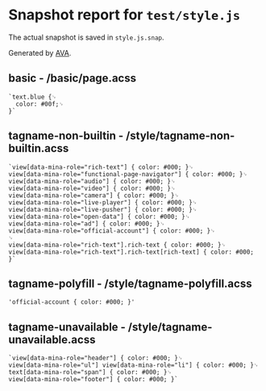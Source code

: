 # Snapshot report for `test/style.js`

The actual snapshot is saved in `style.js.snap`.

Generated by [AVA](https://ava.li).

## basic - /basic/page.acss

    `text.blue {␊
      color: #00f;␊
    }`

## tagname-non-builtin - /style/tagname-non-builtin.acss

    `view[data-mina-role="rich-text"] { color: #000; }␊
    view[data-mina-role="functional-page-navigator"] { color: #000; }␊
    view[data-mina-role="audio"] { color: #000; }␊
    view[data-mina-role="video"] { color: #000; }␊
    view[data-mina-role="camera"] { color: #000; }␊
    view[data-mina-role="live-player"] { color: #000; }␊
    view[data-mina-role="live-pusher"] { color: #000; }␊
    view[data-mina-role="open-data"] { color: #000; }␊
    view[data-mina-role="ad"] { color: #000; }␊
    view[data-mina-role="official-account"] { color: #000; }␊
    ␊
    view[data-mina-role="rich-text"].rich-text { color: #000; }␊
    view[data-mina-role="rich-text"].rich-text[rich-text] { color: #000; }`

## tagname-polyfill - /style/tagname-polyfill.acss

    'official-account { color: #000; }'

## tagname-unavailable - /style/tagname-unavailable.acss

    `view[data-mina-role="header"] { color: #000; }␊
    view[data-mina-role="ul"] view[data-mina-role="li"] { color: #000; }␊
    text[data-mina-role="span"] { color: #000; }␊
    view[data-mina-role="footer"] { color: #000; }`
